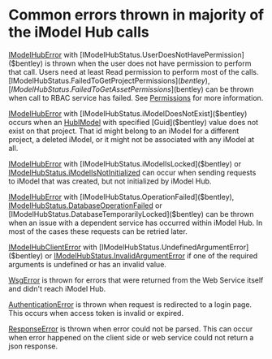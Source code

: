 # Common errors thrown in majority of the iModel Hub calls

[IModelHubError]($imodelhub-client) with [IModelHubStatus.UserDoesNotHavePermission]($bentley) is thrown when the user does not have permission to perform that call. Users need at least Read permission to perform most of the calls. [IModelHubStatus.FailedToGetProjectPermissions]$(bentley), [IModelHubStatus.FailedToGetAssetPermissions]$(bentley) can be thrown when call to RBAC service has failed. See [Permissions](./Permissions.md) for more information.

[IModelHubError]($imodelhub-client) with [IModelHubStatus.iModelDoesNotExist]($bentley) occurs when an [HubIModel]($imodelhub-client) with specified [Guid]($bentley) value does not exist on that project. That id might belong to an iModel for a different project, a deleted iModel, or it might not be associated with any iModel at all.

[IModelHubError]($imodelhub-client) with [IModelHubStatus.iModelIsLocked]($bentley) or [IModelHubStatus.iModelIsNotInitialized]($bentley) can occur when sending requests to iModel that was created, but not initialized by iModel Hub.

[IModelHubError]($imodelhub-client) with [IModelHubStatus.OperationFailed]($bentley), [IModelHubStatus.DatabaseOperationFailed]($bentley) or [IModelHubStatus.DatabaseTemporarilyLocked]($bentley) can be thrown when an issue with a dependent service has occurred within iModel Hub. In most of the cases these requests can be retried later.

[IModelHubClientError]($imodelhub-client) with [IModelHubStatus.UndefinedArgumentError]($bentley) or [IModelHubStatus.InvalidArgumentError]($bentley) if one of the required arguments is undefined or has an invalid value.

[WsgError]($itwin-client) is thrown for errors that were returned from the Web Service itself and didn't reach iModel Hub.

[AuthenticationError]($itwin-client) is thrown when request is redirected to a login page. This occurs when access token is invalid or expired.

[ResponseError]($itwin-client) is thrown when error could not be parsed. This can occur when error happened on the client side or web service could not return a json response.
